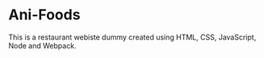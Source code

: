 # Ani-Foods
This is a restaurant webiste dummy created using HTML, CSS, JavaScript, Node and Webpack.
